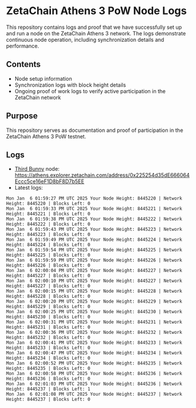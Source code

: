 # ZetaChain Athens 3 PoW Node Logs
This repository contains logs and proof that we have successfully set up and run a node on the ZetaChain Athens 3 network. The logs demonstrate continuous node operation, including synchronization details and performance.

## Contents
- Node setup information
- Synchronization logs with block height details
- Ongoing proof of work logs to verify active participation in the ZetaChain network

## Purpose
This repository serves as documentation and proof of participation in the ZetaChain Athens 3 PoW testnet.

## Logs

- [Third Bunny](https://thirdbunny.xyz/) node: https://athens.explorer.zetachain.com/address/0x225254d35dE666064Eccc5ce16eF1D8bF8D7b5EE
- Latest logs:
```
Mon Jan  6 01:59:27 PM UTC 2025 Your Node Height: 8445220 | Network Height: 8445220 | Blocks Left: 0
Mon Jan  6 01:59:33 PM UTC 2025 Your Node Height: 8445221 | Network Height: 8445221 | Blocks Left: 0
Mon Jan  6 01:59:38 PM UTC 2025 Your Node Height: 8445222 | Network Height: 8445222 | Blocks Left: 0
Mon Jan  6 01:59:43 PM UTC 2025 Your Node Height: 8445223 | Network Height: 8445223 | Blocks Left: 0
Mon Jan  6 01:59:49 PM UTC 2025 Your Node Height: 8445224 | Network Height: 8445224 | Blocks Left: 0
Mon Jan  6 01:59:54 PM UTC 2025 Your Node Height: 8445225 | Network Height: 8445225 | Blocks Left: 0
Mon Jan  6 01:59:59 PM UTC 2025 Your Node Height: 8445226 | Network Height: 8445226 | Blocks Left: 0
Mon Jan  6 02:00:04 PM UTC 2025 Your Node Height: 8445227 | Network Height: 8445227 | Blocks Left: 0
Mon Jan  6 02:00:10 PM UTC 2025 Your Node Height: 8445227 | Network Height: 8445227 | Blocks Left: 0
Mon Jan  6 02:00:15 PM UTC 2025 Your Node Height: 8445228 | Network Height: 8445228 | Blocks Left: 0
Mon Jan  6 02:00:20 PM UTC 2025 Your Node Height: 8445229 | Network Height: 8445229 | Blocks Left: 0
Mon Jan  6 02:00:25 PM UTC 2025 Your Node Height: 8445230 | Network Height: 8445230 | Blocks Left: 0
Mon Jan  6 02:00:31 PM UTC 2025 Your Node Height: 8445231 | Network Height: 8445231 | Blocks Left: 0
Mon Jan  6 02:00:36 PM UTC 2025 Your Node Height: 8445232 | Network Height: 8445232 | Blocks Left: 0
Mon Jan  6 02:00:41 PM UTC 2025 Your Node Height: 8445233 | Network Height: 8445233 | Blocks Left: 0
Mon Jan  6 02:00:47 PM UTC 2025 Your Node Height: 8445234 | Network Height: 8445234 | Blocks Left: 0
Mon Jan  6 02:00:52 PM UTC 2025 Your Node Height: 8445235 | Network Height: 8445235 | Blocks Left: 0
Mon Jan  6 02:00:58 PM UTC 2025 Your Node Height: 8445236 | Network Height: 8445236 | Blocks Left: 0
Mon Jan  6 02:01:03 PM UTC 2025 Your Node Height: 8445236 | Network Height: 8445237 | Blocks Left: 1
Mon Jan  6 02:01:08 PM UTC 2025 Your Node Height: 8445237 | Network Height: 8445237 | Blocks Left: 0
```
